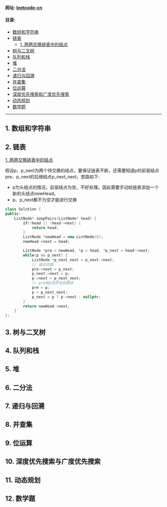 #### 网址: [leetcode-cn](https://leetcode-cn.com/problemset/all/)

#### 目录: 

* [数组和字符串](#1)
* [链表](#2)
    * [1. 两两交换链表中的结点](https://leetcode-cn.com/problems/swap-nodes-in-pairs/)
* [树与二叉树](#3)
* [队列和栈](#4)
* [堆](#5)
* [二分法](#6)
* [递归与回溯](#7)
* [并查集](#8)
* [位运算](#9)
* [深度优先搜索和广度优先搜索](#10)
* [动态规划](#11)
* [数学题](#12)

***

<h2 id="1"> 1. 数组和字符串 </h2>



<h2 id="2"> 2. 链表 </h2>

[1. 两两交换链表中的结点](https://leetcode-cn.com/problems/swap-nodes-in-pairs/)

假设p、p_next为两个待交换的结点，要保证链表不断，还需要知道p的前驱结点pre、p_next的后继结点p_next_next，思路如下: 

* p为头结点的情况，前驱结点为空，不好处理。因此需要手动给链表添加一个新的头结点newHead。
* p、p_next都不为空才能进行交换

```cpp
class Solution {
public:
    ListNode* swapPairs(ListNode* head) {
        if(!head || !head->next) {
            return head;
        }
        ListNode *newHead = new ListNode(0);
        newHead->next = head;

        ListNode *pre = newHead, *p = head, *p_next = head->next;
        while(p && p_next) {
            ListNode *p_next_next = p_next->next;
            // 结点交换
            pre->next = p_next;
            p_next->next = p;
            p->next = p_next_next;
            // pre和p同步往后移动
            pre = p;
            p = p_next_next;
            p_next = p ? p->next : nullptr;
        }
        return newHead->next;
    }
};
```





<h2 id="3">3. 树与二叉树</h2>



<h2 id="4">4. 队列和栈</h2>



<h2 id="5">5. 堆</h2>



<h2 id="6">6. 二分法</h2>



<h2 id="7">7. 递归与回溯</h2>



<h2 id="8">8. 并查集</h2>



<h2 id="9">9. 位运算</h2>



<h2 id="10">10. 深度优先搜索与广度优先搜索</h2>



<h2 id="11">11. 动态规划</h2>



<h2 id="12">12. 数学题</h2>